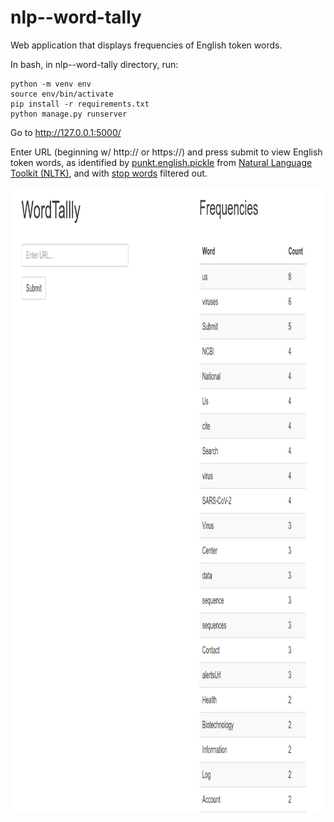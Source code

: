# nlp--word-tally
Web application that displays frequencies of English token words.

In bash, in nlp--word-tally directory, run:
```
python -m venv env 
source env/bin/activate
pip install -r requirements.txt
python manage.py runserver
```

Go to http://127.0.0.1:5000/

Enter URL (beginning w/ http:// or https://) and press submit to view English token words, as identified by [punkt.english.pickle](https://github.com/MattLondon101/nlp--word-tally/blob/main/nltk_data/tokenizers/punkt/english.pickle) from [Natural Language Toolkit (NLTK)](https://www.nltk.org/), and with [stop words](https://github.com/MattLondon101/nlp--word-tally/blob/main/stop_words.py) filtered out.
&nbsp;


<p align="center">
  <img width="1000" height="1000" src="https://github.com/MattLondon101/nlp--word-tally/blob/main/WordTally.png?raw=true"
</p>
